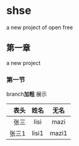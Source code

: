 # shse
a new project of open free

## 第一章
a new project 

### 第一节
branch**加粗** 展示


表头 | 姓名 | 无名
--:|:--:|:--:
张三 | lisi | mazi
张三1 | lisi1 | mazi1
 
